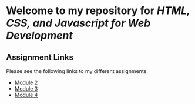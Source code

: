 # Welcome to my repository for _HTML, CSS, and Javascript for Web Development_

## Assignment Links
Please see the following links to my different assignments.
- [Module 2](https://finn-dodgson.github.io/coursera-WebDevCourse/module2-assignment/index.html)
- [Module 3](https://finn-dodgson.github.io/coursera-WebDevCourse/module3-assignment/index.html)
- [Module 4](https://finn-dodgson.github.io/coursera-WebDevCourse/module4-assignment/index.html)
